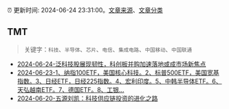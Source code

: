 :alarm_clock: 更新时间: 2024-06-24 23:31:00。[文章来源](/README.md)、[文章分类](/TAGS.md)

## TMT


> 关键字：`科技`、`半导体`、`芯片`、`电信`、`集成电路`、`中国移动`、`中国联通`



- [2024-06-24-泛科技股展现韧性，科创板并购加速落地或成市场新焦点](https://www.cls.cn/detail/1712273) 
- [2024-06-23-1、纳指100ETF，美国核心科技。2、标普500ETF，美国宽基指数。3、日经ETF，日经225指数。4、宏利印度。5、中韩半导体ETF。6、天弘越南ETF。7、德国ETF。8、工银...](https://xueqiu.com/7142097454/294841400) 
- [2024-06-20-五源刘凯：科技供应链投资的进化之路](https://posts.careerengine.us/p/66737bde362eae34f60422bb) 
